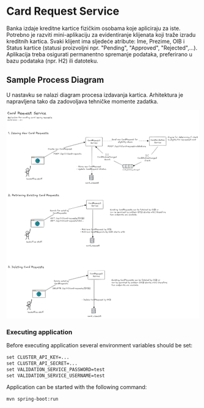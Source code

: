 # Card Request Service

Banka izdaje kreditne kartice fizičkim osobama koje apliciraju za iste.
Potrebno je razviti mini-aplikaciju za evidentiranje klijenata koji traže izradu kreditnih kartica.
Svaki klijent ima sljedeće atribute: Ime, Prezime, OIB i Status kartice (statusi proizvoljni npr.
&quot;Pending&quot;, &quot;Approved&quot;, &quot;Rejected&quot;,…).
Aplikacija treba osigurati permanentno spremanje podataka, preferirano u bazu podataka
(npr. H2) ili datoteku.

## Sample Process Diagram
U nastavku se nalazi diagram procesa izdavanja kartica. Arhitektura je napravljena tako da zadovoljava tehničke momente zadatka.

![diagram.png](diagram.png)

### Executing application
Before executing application several environment variables should be set:
```
set CLUSTER_API_KEY=...
set CLUSTER_API_SECRET=...
set VALIDATION_SERVICE_PASSWORD=test
set VALIDATION_SERVICE_USERNAME=test
```
Application can be started with the following command:
```
mvn spring-boot:run
```
